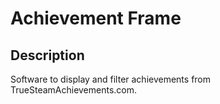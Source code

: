 # Achievement Frame

## Description

Software to display and filter achievements from TrueSteamAchievements.com.
